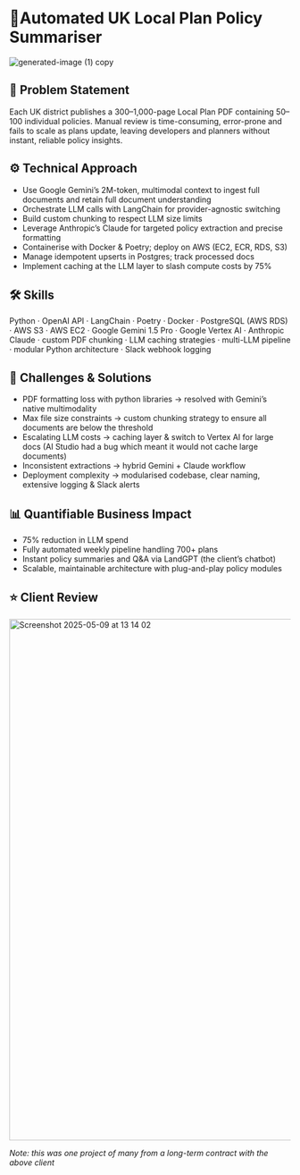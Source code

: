# 🚀Automated UK Local Plan Policy Summariser

![generated-image (1) copy](https://github.com/user-attachments/assets/1e99d5da-537f-4769-8d49-5fc971f9c6a2)


## 🎯 Problem Statement

Each UK district publishes a 300–1,000-page Local Plan PDF containing 50–100 individual policies. Manual review is time-consuming, error-prone and fails to scale as plans update, leaving developers and planners without instant, reliable policy insights.

## ⚙️ Technical Approach

* Use Google Gemini’s 2M-token, multimodal context to ingest full documents and retain full document understanding  
* Orchestrate LLM calls with LangChain for provider-agnostic switching  
* Build custom chunking to respect LLM size limits  
* Leverage Anthropic’s Claude for targeted policy extraction and precise formatting  
* Containerise with Docker & Poetry; deploy on AWS (EC2, ECR, RDS, S3)  
* Manage idempotent upserts in Postgres; track processed docs  
* Implement caching at the LLM layer to slash compute costs by 75%

## 🛠 Skills

Python · OpenAI API · LangChain · Poetry · Docker · PostgreSQL (AWS RDS) · AWS S3 · AWS EC2 · Google Gemini 1.5 Pro · Google Vertex AI · Anthropic Claude · custom PDF chunking · LLM caching strategies · multi-LLM pipeline · modular Python architecture · Slack webhook logging

## 🔧 Challenges & Solutions

* PDF formatting loss with python libraries → resolved with Gemini’s native multimodality  
* Max file size constraints → custom chunking strategy to ensure all documents are below the threshold  
* Escalating LLM costs → caching layer & switch to Vertex AI for large docs (AI Studio had a bug which meant it would not cache large documents)  
* Inconsistent extractions → hybrid Gemini \+ Claude workflow  
* Deployment complexity → modularised codebase, clear naming, extensive logging & Slack alerts

## 📊 Quantifiable Business Impact

* 75% reduction in LLM spend  
* Fully automated weekly pipeline handling 700+ plans  
* Instant policy summaries and Q\&A via LandGPT (the client’s chatbot)  
* Scalable, maintainable architecture with plug-and-play policy modules

## ⭐ Client Review

<img width="933" alt="Screenshot 2025-05-09 at 13 14 02" src="https://github.com/user-attachments/assets/9b0c4c3a-8882-42e9-be76-6e4b9f340ffe" />


*Note: this was one project of many from a long-term contract with the above client*
